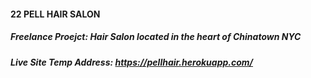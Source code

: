 #### 22 PELL HAIR SALON

##### <p>Freelance Proejct: Hair Salon located in the heart of Chinatown NYC </p>

##### Live Site Temp Address: https://pellhair.herokuapp.com/
